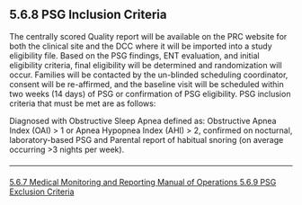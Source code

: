 ## 5.6.8 PSG Inclusion Criteria

The centrally scored Quality report will be available on the PRC website for both the clinical site and the DCC where it will be imported into a study eligibility file. Based on the PSG findings, ENT evaluation, and initial eligibility criteria, final eligibility will be determined and randomization will occur. Families will be contacted by the un-blinded scheduling coordinator, consent will be re-affirmed, and the baseline visit will be scheduled within two weeks (14 days) of PSG or confirmation of PSG eligibility. PSG inclusion criteria that must be
met are as follows:

Diagnosed with Obstructive Sleep Apnea defined as: Obstructive Apnea Index (OAI) > 1 or Apnea Hypopnea Index (AHI) > 2, confirmed on nocturnal, laboratory-based PSG and Parental report of habitual snoring (on average occurring >3 nights per week).


<hr class="soften" style="margin-top: 20px;margin-bottom: 20px;"/>

<div class="center">
<div class="btn-group">
  <a href=":pages_path:/manuals/polysomnography-reading-center/5-06-07-medical-monitoring-and-reporting.md" class="btn btn-default">
    <span class="glyphicon glyphicon-chevron-left"></span>
    5.6.7 Medical Monitoring and Reporting
  </a>

  <a href=":pages_path:/manuals/polysomnography-reading-center/5-00-mop-toc.md" class="btn btn-default">
    <span class="glyphicon glyphicon-chevron-up"></span>
    Manual of Operations
  </a>

  <a href=":pages_path:/manuals/polysomnography-reading-center/5-06-09-psg-exclusion-criteria.md" class="btn btn-success">
    5.6.9 PSG Exclusion Criteria
    <span class="glyphicon glyphicon-chevron-right"></span>
  </a>
</div>
</div>
